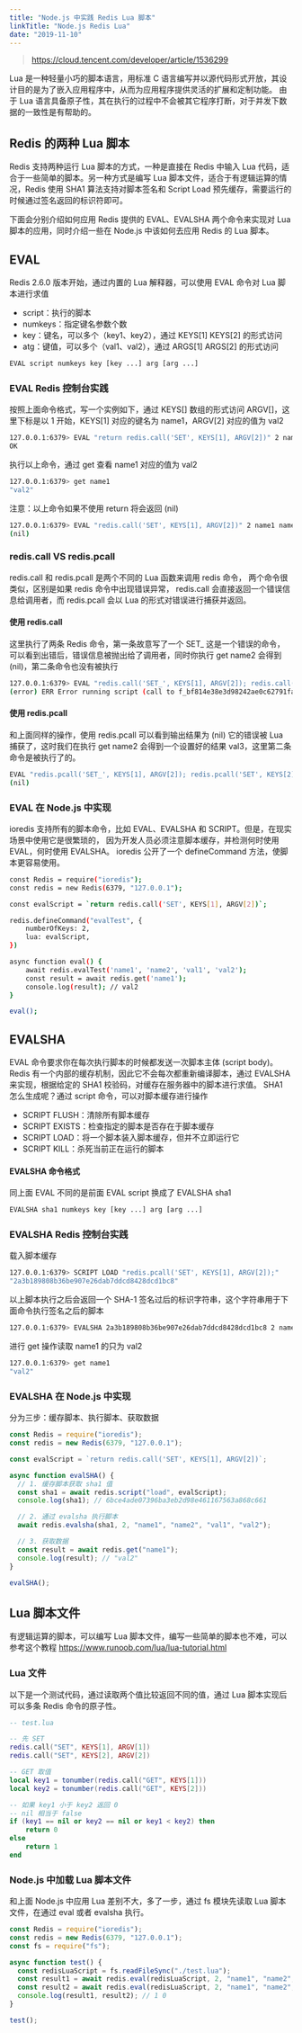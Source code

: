 ```yaml
---
title: "Node.js 中实践 Redis Lua 脚本"
linkTitle: "Node.js Redis Lua"
date: "2019-11-10"
---
```


> https://cloud.tencent.com/developer/article/1536299

Lua 是一种轻量小巧的脚本语言，用标准 C 语言编写并以源代码形式开放，其设计目的是为了嵌入应用程序中，从而为应用程序提供灵活的扩展和定制功能。
由于 Lua 语言具备原子性，其在执行的过程中不会被其它程序打断，对于并发下数据的一致性是有帮助的。

## Redis 的两种 Lua 脚本

Redis 支持两种运行 Lua 脚本的方式，一种是直接在 Redis 中输入 Lua 代码，适合于一些简单的脚本。另一种方式是编写 Lua 脚本文件，适合于有逻辑运算的情况，Redis 使用 SHA1 算法支持对脚本签名和 Script Load 预先缓存，需要运行的时候通过签名返回的标识符即可。

下面会分别介绍如何应用 Redis 提供的 EVAL、EVALSHA 两个命令来实现对 Lua 脚本的应用，同时介绍一些在 Node.js 中该如何去应用 Redis 的 Lua 脚本。

## EVAL

Redis 2.6.0 版本开始，通过内置的 Lua 解释器，可以使用 EVAL 命令对 Lua 脚本进行求值

- script：执行的脚本
- numkeys：指定键名参数个数
- key：键名，可以多个（key1、key2），通过 KEYS[1] KEYS[2] 的形式访问
- atg：键值，可以多个（val1、val2），通过 ARGS[1] ARGS[2] 的形式访问

```sh
EVAL script numkeys key [key ...] arg [arg ...]
```

### EVAL Redis 控制台实践

按照上面命令格式，写一个实例如下，通过 KEYS[] 数组的形式访问 ARGV[]，这里下标是以 1 开始，KEYS[1] 对应的键名为 name1，ARGV[2] 对应的值为 val2

```sh
127.0.0.1:6379> EVAL "return redis.call('SET', KEYS[1], ARGV[2])" 2 name1 name2 val1 val2
OK
```

执行以上命令，通过 get 查看 name1 对应的值为 val2

```sh
127.0.0.1:6379> get name1
"val2"
```

注意：以上命令如果不使用 return 将会返回 (nil)

```sh
127.0.0.1:6379> EVAL "redis.call('SET', KEYS[1], ARGV[2])" 2 name1 name2 val1 val2
(nil)
```

### redis.call VS redis.pcall

redis.call 和 redis.pcall 是两个不同的 Lua 函数来调用 redis 命令，
两个命令很类似，区别是如果 redis 命令中出现错误异常，
redis.call 会直接返回一个错误信息给调用者，而 redis.pcall 会以 Lua 的形式对错误进行捕获并返回。

#### 使用 redis.call

这里执行了两条 Redis 命令，第一条故意写了一个 SET\_ 这是一个错误的命令，
可以看到出错后，错误信息被抛出给了调用者，同时你执行 get name2 会得到 (nil)，第二条命令也没有被执行

```sh
127.0.0.1:6379> EVAL "redis.call('SET_', KEYS[1], ARGV[2]); redis.call('SET', KEYS[2], ARGV[3])" 2 name1 name2 val1 val2 val3
(error) ERR Error running script (call to f_bf814e38e3d98242ae0c62791fa299f04e757a7d): @user_script:1: @user_script: 1: Unknown Redis command called from Lua script
```

#### 使用 redis.pcall

和上面同样的操作，使用 redis.pcall 可以看到输出结果为 (nil) 它的错误被 Lua 捕获了，这时我们在执行 get name2 会得到一个设置好的结果 val3，这里第二条命令是被执行了的。

```sh
EVAL "redis.pcall('SET_', KEYS[1], ARGV[2]); redis.pcall('SET', KEYS[2], ARGV[3])" 2 name1 name2 val1 val2 val3
(nil)
```

### EVAL 在 Node.js 中实现

ioredis 支持所有的脚本命令，比如 EVAL、EVALSHA 和 SCRIPT。但是，在现实场景中使用它是很繁琐的，
因为开发人员必须注意脚本缓存，并检测何时使用 EVAL，何时使用 EVALSHA。
ioredis 公开了一个 defineCommand 方法，使脚本更容易使用。

```sh
const Redis = require("ioredis");
const redis = new Redis(6379, "127.0.0.1");

const evalScript = `return redis.call('SET', KEYS[1], ARGV[2])`;

redis.defineCommand("evalTest", {
    numberOfKeys: 2,
    lua: evalScript,
})

async function eval() {
    await redis.evalTest('name1', 'name2', 'val1', 'val2');
    const result = await redis.get('name1');
    console.log(result); // val2
}

eval();
```

## EVALSHA

EVAL 命令要求你在每次执行脚本的时候都发送一次脚本主体 (script body)。
Redis 有一个内部的缓存机制，因此它不会每次都重新编译脚本，通过 EVALSHA 来实现，根据给定的 SHA1 校验码，对缓存在服务器中的脚本进行求值。
SHA1 怎么生成呢？通过 script 命令，可以对脚本缓存进行操作

- SCRIPT FLUSH：清除所有脚本缓存
- SCRIPT EXISTS：检查指定的脚本是否存在于脚本缓存
- SCRIPT LOAD：将一个脚本装入脚本缓存，但并不立即运行它
- SCRIPT KILL：杀死当前正在运行的脚本

#### EVALSHA 命令格式

同上面 EVAL 不同的是前面 EVAL script 换成了 EVALSHA sha1

```sh
EVALSHA sha1 numkeys key [key ...] arg [arg ...]
```

### EVALSHA Redis 控制台实践

载入脚本缓存

```sh
127.0.0.1:6379> SCRIPT LOAD "redis.pcall('SET', KEYS[1], ARGV[2]);"
"2a3b189808b36be907e26dab7ddcd8428dcd1bc8"
```

以上脚本执行之后会返回一个 SHA-1 签名过后的标识字符串，这个字符串用于下面命令执行签名之后的脚本

```sh
127.0.0.1:6379> EVALSHA 2a3b189808b36be907e26dab7ddcd8428dcd1bc8 2 name1 name2 val1 val2
```

进行 get 操作读取 name1 的只为 val2

```sh
127.0.0.1:6379> get name1
"val2"
```

### EVALSHA 在 Node.js 中实现

分为三步：缓存脚本、执行脚本、获取数据

```js
const Redis = require("ioredis");
const redis = new Redis(6379, "127.0.0.1");

const evalScript = `return redis.call('SET', KEYS[1], ARGV[2])`;

async function evalSHA() {
  // 1. 缓存脚本获取 sha1 值
  const sha1 = await redis.script("load", evalScript);
  console.log(sha1); // 6bce4ade07396ba3eb2d98e461167563a868c661

  // 2. 通过 evalsha 执行脚本
  await redis.evalsha(sha1, 2, "name1", "name2", "val1", "val2");

  // 3. 获取数据
  const result = await redis.get("name1");
  console.log(result); // "val2"
}

evalSHA();
```

## Lua 脚本文件

有逻辑运算的脚本，可以编写 Lua 脚本文件，编写一些简单的脚本也不难，可以参考这个教程 https://www.runoob.com/lua/lua-tutorial.html

### Lua 文件

以下是一个测试代码，通过读取两个值比较返回不同的值，通过 Lua 脚本实现后可以多条 Redis 命令的原子性。

```lua
-- test.lua

-- 先 SET
redis.call("SET", KEYS[1], ARGV[1])
redis.call("SET", KEYS[2], ARGV[2])

-- GET 取值
local key1 = tonumber(redis.call("GET", KEYS[1]))
local key2 = tonumber(redis.call("GET", KEYS[2]))

-- 如果 key1 小于 key2 返回 0
-- nil 相当于 false
if (key1 == nil or key2 == nil or key1 < key2) then
    return 0
else
    return 1
end
```

### Node.js 中加载 Lua 脚本文件

和上面 Node.js 中应用 Lua 差别不大，多了一步，通过 fs 模块先读取 Lua 脚本文件，在通过 eval 或者 evalsha 执行。

```js
const Redis = require("ioredis");
const redis = new Redis(6379, "127.0.0.1");
const fs = require("fs");

async function test() {
  const redisLuaScript = fs.readFileSync("./test.lua");
  const result1 = await redis.eval(redisLuaScript, 2, "name1", "name2", 20, 10);
  const result2 = await redis.eval(redisLuaScript, 2, "name1", "name2", 10, 20);
  console.log(result1, result2); // 1 0
}

test();
```

